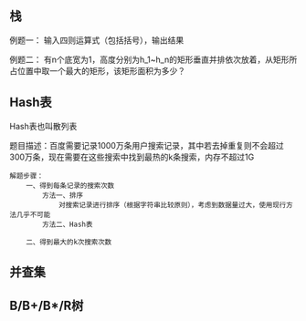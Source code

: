 ## 栈

例题一：
  输入四则运算式（包括括号），输出结果
	
	
例题二：
	有n个底宽为1，高度分别为h_1~h_n的矩形垂直并排依次放着，从矩形所占位置中取一个最大的矩形，该矩形面积为多少？
  
  
## Hash表

Hash表也叫散列表

题目描述：百度需要记录1000万条用户搜索记录，其中若去掉重复则不会超过300万条，现在需要在这些搜索中找到最热的k条搜索，内存不超过1G
  
	解题步骤：
		一、得到每条记录的搜索次数
			方法一、排序
				对搜索记录进行排序（根据字符串比较原则），考虑到数据量过大，使用现行方法几乎不可能
			方法二、Hash表
				
		二、得到最大的k次搜索次数


## 并查集


## B/B+/B*/R树
